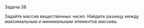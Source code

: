 Задача 38

Задайте массив вещественных чисел. 
Найдите разницу между максимальным и минимальным элементов массива.